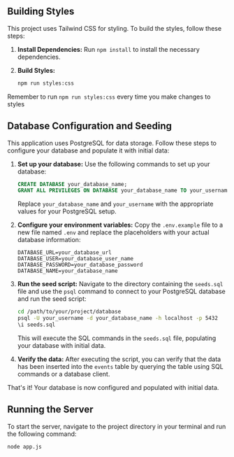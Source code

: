 ## Building Styles

This project uses Tailwind CSS for styling. To build the styles, follow these steps:

1. **Install Dependencies:** Run `npm install` to install the necessary dependencies.

2. **Build Styles:** 
    ```bash
    npm run styles:css
    ```
Remember to run `npm run styles:css` every time you make changes to styles

## Database Configuration and Seeding

This application uses PostgreSQL for data storage. Follow these steps to configure your database and populate it with initial data:

1. **Set up your database:** Use the following commands to set up your database:

    ```sql
    CREATE DATABASE your_database_name;
    GRANT ALL PRIVILEGES ON DATABASE your_database_name TO your_username;
    ```

    Replace `your_database_name` and `your_username` with the appropriate values for your PostgreSQL setup.

2. **Configure your environment variables:** Copy the `.env.example` file to a new file named `.env` and replace the placeholders with your actual database information:

    ```plaintext
    DATABASE_URL=your_database_url
    DATABASE_USER=your_database_user_name
    DATABASE_PASSWORD=your_database_password
    DATABASE_NAME=your_database_name
    ```

3. **Run the seed script:** Navigate to the directory containing the `seeds.sql` file and use the `psql` command to connect to your PostgreSQL database and run the seed script:

    ```bash
    cd /path/to/your/project/database
    psql -U your_username -d your_database_name -h localhost -p 5432
    \i seeds.sql
    ```

    This will execute the SQL commands in the `seeds.sql` file, populating your database with initial data.

4. **Verify the data:** After executing the script, you can verify that the data has been inserted into the `events` table by querying the table using SQL commands or a database client.

That's it! Your database is now configured and populated with initial data.

## Running the Server

To start the server, navigate to the project directory in your terminal and run the following command:

```bash
node app.js
```

